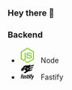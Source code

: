 ### Hey there 👋

### Backend
- <img style="height: auto; width: 30px;" src="images/Node.png" />&nbsp;&nbsp;&nbsp;Node
- <img style="height: auto; width: 30px;" src="images/Fastify.png" />&nbsp;&nbsp;&nbsp;Fastify
